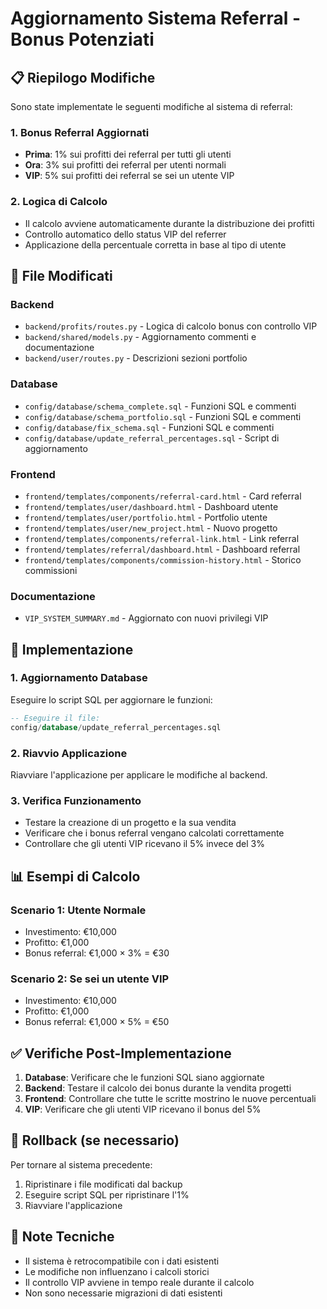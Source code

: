 # Aggiornamento Sistema Referral - Bonus Potenziati

## 📋 Riepilogo Modifiche

Sono state implementate le seguenti modifiche al sistema di referral:

### 1. Bonus Referral Aggiornati
- **Prima**: 1% sui profitti dei referral per tutti gli utenti
- **Ora**: 3% sui profitti dei referral per utenti normali
- **VIP**: 5% sui profitti dei referral se sei un utente VIP

### 2. Logica di Calcolo
- Il calcolo avviene automaticamente durante la distribuzione dei profitti
- Controllo automatico dello status VIP del referrer
- Applicazione della percentuale corretta in base al tipo di utente

## 🔧 File Modificati

### Backend
- `backend/profits/routes.py` - Logica di calcolo bonus con controllo VIP
- `backend/shared/models.py` - Aggiornamento commenti e documentazione
- `backend/user/routes.py` - Descrizioni sezioni portfolio

### Database
- `config/database/schema_complete.sql` - Funzioni SQL e commenti
- `config/database/schema_portfolio.sql` - Funzioni SQL e commenti  
- `config/database/fix_schema.sql` - Funzioni SQL e commenti
- `config/database/update_referral_percentages.sql` - Script di aggiornamento

### Frontend
- `frontend/templates/components/referral-card.html` - Card referral
- `frontend/templates/user/dashboard.html` - Dashboard utente
- `frontend/templates/user/portfolio.html` - Portfolio utente
- `frontend/templates/user/new_project.html` - Nuovo progetto
- `frontend/templates/components/referral-link.html` - Link referral
- `frontend/templates/referral/dashboard.html` - Dashboard referral
- `frontend/templates/components/commission-history.html` - Storico commissioni

### Documentazione
- `VIP_SYSTEM_SUMMARY.md` - Aggiornato con nuovi privilegi VIP

## 🚀 Implementazione

### 1. Aggiornamento Database
Eseguire lo script SQL per aggiornare le funzioni:
```sql
-- Eseguire il file:
config/database/update_referral_percentages.sql
```

### 2. Riavvio Applicazione
Riavviare l'applicazione per applicare le modifiche al backend.

### 3. Verifica Funzionamento
- Testare la creazione di un progetto e la sua vendita
- Verificare che i bonus referral vengano calcolati correttamente
- Controllare che gli utenti VIP ricevano il 5% invece del 3%

## 📊 Esempi di Calcolo

### Scenario 1: Utente Normale
- Investimento: €10,000
- Profitto: €1,000
- Bonus referral: €1,000 × 3% = €30

### Scenario 2: Se sei un utente VIP
- Investimento: €10,000  
- Profitto: €1,000
- Bonus referral: €1,000 × 5% = €50

## ✅ Verifiche Post-Implementazione

1. **Database**: Verificare che le funzioni SQL siano aggiornate
2. **Backend**: Testare il calcolo dei bonus durante la vendita progetti
3. **Frontend**: Controllare che tutte le scritte mostrino le nuove percentuali
4. **VIP**: Verificare che gli utenti VIP ricevano il bonus del 5%

## 🔄 Rollback (se necessario)

Per tornare al sistema precedente:
1. Ripristinare i file modificati dal backup
2. Eseguire script SQL per ripristinare l'1%
3. Riavviare l'applicazione

## 📝 Note Tecniche

- Il sistema è retrocompatibile con i dati esistenti
- Le modifiche non influenzano i calcoli storici
- Il controllo VIP avviene in tempo reale durante il calcolo
- Non sono necessarie migrazioni di dati esistenti
